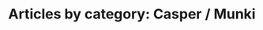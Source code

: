 ---
layout: blog_by_category
title: 'Articles by category: Casper / Munki'
category: casper-munki
permalink: "/blog/category/casper-munki/"
image: /img/bg/gallery_hero_1.jpg
tagline: "<br>Our Blog"
---